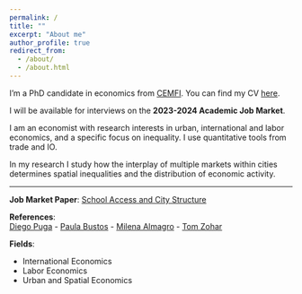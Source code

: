 ```yaml
---
permalink: /
title: ""
excerpt: "About me"
author_profile: true
redirect_from: 
  - /about/
  - /about.html
---
```


I’m a PhD candidate in economics from <a href="https://www.cemfi.es/" target="_blank">CEMFI</a>. You can find my CV <a href="https://giorgiopietrabissa.github.io/files/CV.pdf" target="_blank">here</a>.

I will be available for interviews on the **2023-2024 Academic Job Market**.

I am an economist with research interests in urban, international and labor economics, and a specific focus on inequality. I use quantitative tools from trade and IO.

In my research I study how the interplay of multiple markets within cities determines spatial inequalities and the distribution of economic activity.

---

**Job Market Paper**: <a href="https://giorgiopietrabissa.github.io/files/school_sorting.pdf" target="_blank">School Access and City Structure</a>

**References**:   
<a href="https://diegopuga.org" target="_blank">Diego Puga</a> - <a href="https://www.cemfi.es/~bustos/" target="_blank">Paula Bustos</a> - <a href="https://www.milena-almagro.com/" target="_blank">Milena Almagro</a> -  <a href="https://tomzohar.com/" target="_blank">Tom Zohar</a>

**Fields**:   
* International Economics
* Labor Economics
* Urban and Spatial Economics
